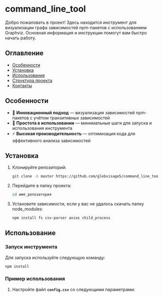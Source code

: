 # command_line_tool

Добро пожаловать в проект! Здесь находится инструмент для визуализации графа зависимостей npm-пакетов с использованием Graphviz. Основная информация и инструкции помогут вам быстро начать работу.

## Оглавление

- [Особенности](#особенности)
- [Установка](#установка)
- [Использование](#использование)
- [Структура проекта](#структура-проекта)
- [Контакты](#контакты)

## Особенности

- 🚀 **Инновационный подход** — визуализация зависимостей npm-пакетов с учётом транзитивных зависимостей
- 🔧 **Простота в использовании** — минимальные шаги для запуска и использования инструмента
- ⚡ **Высокая производительность** — оптимизация кода для эффективного анализа зависимостей

## Установка

1. Клонируйте репозиторий:
   ```bash
   git clone -b master https://github.com/glebvisage5/command_line_tool.git
2. Перейдите в папку проекта:
   ```bash
   cd имя_репозитория
3. Установите зависимости, если у вас не удалось скачать папку node_modules:
   ```bash
   npm install fs csv-parser axios child_process

## Использование

### Запуск инструмента

Для запуска используйте следующую команду:
```bash
npm install
```

### Пример использования
1. Настройте файл **`config.csv`** со следующими параметрами:
